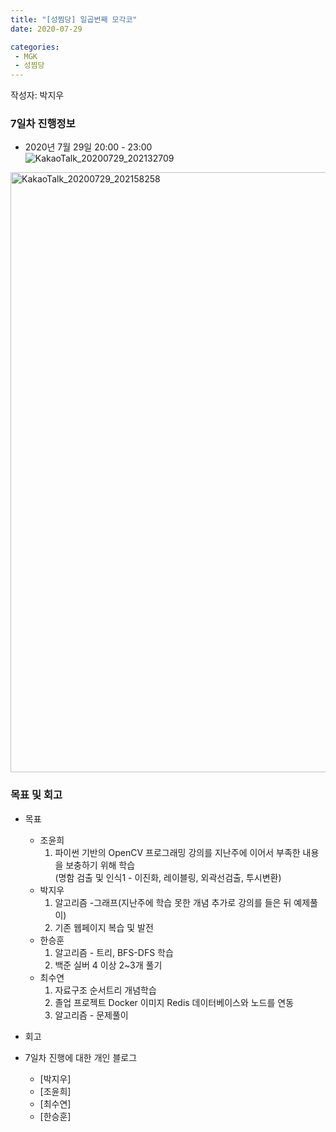 ```yaml
---
title: "[성찜당] 일곱번째 모각코"
date: 2020-07-29

categories: 
 - MGK
 - 성찜당
--- 
```


작성자: 박지우

### 7일차 진행정보  


+ 2020년 7월 29일 20:00 - 23:00  
![KakaoTalk_20200729_202132709](https://user-images.githubusercontent.com/67006945/88795425-f3b4a780-d1da-11ea-943a-0652e3d18e2c.jpg)


<img width="960" alt="KakaoTalk_20200729_202158258" src="https://user-images.githubusercontent.com/67006945/88795456-0333f080-d1db-11ea-9814-e45c6bd4f224.png">


### 목표 및 회고  
+ 목표  
  - 조윤희
    1. 파이썬 기반의 OpenCV 프로그래밍 강의를 지난주에 이어서 부족한 내용을 보충하기 위해 학습  
       (명함 검출 및 인식1 - 이진화, 레이블링, 외곽선검출, 투시변환)  
  - 박지우
    1. 알고리즘 -그래프(지난주에 학습 못한 개념 추가로 강의를 들은 뒤 예제풀이)
    2. 기존 웹페이지 복습 및 발전    
  - 한승훈
    1. 알고리즘 - 트리, BFS-DFS 학습
    2. 백준 실버 4 이상 2~3개 풀기    
  - 최수연
    1. 자료구조 순서트리 개념학습
    2. 졸업 프로젝트 Docker 이미지 Redis 데이터베이스와 노드를 연동
    3. 알고리즘 - 문제풀이

  
    
+ 회고  
  
 
   
   
+ 7일차 진행에 대한 개인 블로그  
  - [박지우]
  - [조윤희] 
  - [최수연] 
  - [한승훈]
